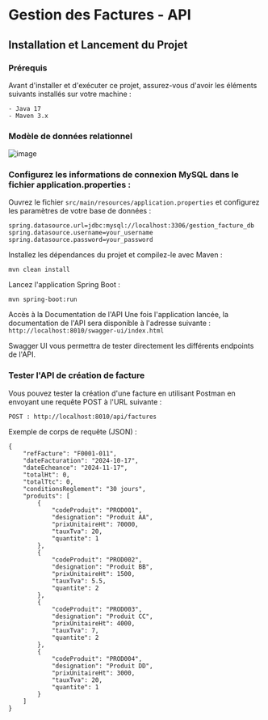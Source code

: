 # Gestion des Factures - API

## Installation et Lancement du Projet

### Prérequis

Avant d'installer et d'exécuter ce projet, assurez-vous d'avoir les éléments suivants installés sur votre machine :

    - Java 17
    - Maven 3.x


### Modèle de données relationnel

![image](https://github.com/user-attachments/assets/327846cd-b9ea-47d7-91b5-16899101d9ff)



### Configurez les informations de connexion MySQL dans le fichier application.properties :

Ouvrez le fichier `src/main/resources/application.properties` et configurez les paramètres de votre base de données :

```
spring.datasource.url=jdbc:mysql://localhost:3306/gestion_facture_db
spring.datasource.username=your_username
spring.datasource.password=your_password
```

Installez les dépendances du projet et compilez-le avec Maven :

```
mvn clean install
```

Lancez l'application Spring Boot :

```
mvn spring-boot:run
```

Accès à la Documentation de l'API
Une fois l'application lancée, la documentation de l'API sera disponible à l'adresse suivante : `http://localhost:8010/swagger-ui/index.html`

Swagger UI vous permettra de tester directement les différents endpoints de l'API.

### Tester l'API de création de facture
Vous pouvez tester la création d'une facture en utilisant Postman en envoyant une requête POST à l'URL suivante :
```
POST : http://localhost:8010/api/factures
```
Exemple de corps de requête (JSON) :
```
{
    "refFacture": "F0001-011",
    "dateFacturation": "2024-10-17",
    "dateEcheance": "2024-11-17",
    "totalHt": 0,
    "totalTtc": 0,
    "conditionsReglement": "30 jours",
    "produits": [
        {
            "codeProduit": "PROD001",
            "designation": "Produit AA",
            "prixUnitaireHt": 70000,
            "tauxTva": 20,
            "quantite": 1
        },
        {
            "codeProduit": "PROD002",
            "designation": "Produit BB",
            "prixUnitaireHt": 1500,
            "tauxTva": 5.5,
            "quantite": 2
        },
        {
            "codeProduit": "PROD003",
            "designation": "Produit CC",
            "prixUnitaireHt": 4000,
            "tauxTva": 7,
            "quantite": 2
        },
        {
            "codeProduit": "PROD004",
            "designation": "Produit DD",
            "prixUnitaireHt": 3000,
            "tauxTva": 20,
            "quantite": 1
        }
    ]
}
```

